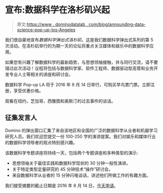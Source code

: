 # 宣布:数据科学在洛杉矶兴起

> 原文:[https://www . dominodatalab . com/blog/announding-data-science-pop-up-los-Angeles](https://www.dominodatalab.com/blog/announcing-data-science-pop-up-los-angeles)

我们很自豪地宣布*数据科学弹出式洛杉矶*，这是我们数据科学弹出式系列的第 5 次活动。在洛杉矶举行的为期一天的论坛将重点关注媒体和娱乐中的数据科学应用。

如果您有兴趣了解数据科学的最新趋势，与思想领袖接触，并与同行交流，请不要错过此次活动！议程将包括与数据科学家、软件工程师、数据驱动型高管和业务开发专业人士等相关的讲座和研讨会。

数据科学 Pop-up LA 将于 2016 年 9 月 14 日举行，可购买早鸟票门票。立即注册，享受优惠价格。

观看在纽约，芝加哥，西雅图和奥斯汀的过去事件的谈话。

## 征集发言人

Domino 的弹出窗口汇集了来自该地区和全国的广泛的数据科学从业者和机器学习研究人员。我们欢迎您提交一份 100-250 字的演讲提案。我们对娱乐和媒体行业的数据科学领导者的观点特别感兴趣。

该数据科学专题讲座将持续一天，包括两个专题讲座和多种类型的演示:

*   思想领袖关于最佳实践和数据科学现状的 30 分钟一般性演讲。
*   关于特定类型定量研究的 45 分钟技术“操作”研讨会。
*   来自数据科学从业者的 15 分钟闪电谈话，讲述他们所做工作的有趣方面。

我们接受摘要的截止日期是 2016 年 8 月 14 日，[今天申请](https://docs.google.com/forms/d/1O2-alKlH-lxVEyLSkhgs_3ILYBchcNY-gzYgWS8s4RA/viewform)。